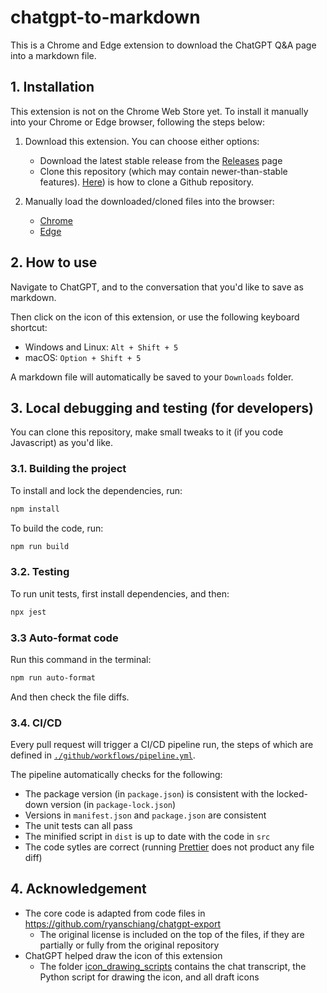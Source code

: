 # chatgpt-to-markdown

This is a Chrome and Edge extension to download the ChatGPT Q&A page into a markdown file.

## 1. Installation

This extension is not on the Chrome Web Store yet. To install it manually into your Chrome or Edge browser, following the steps below:

1. Download this extension. You can choose either options:
    * Download the latest stable release from the [Releases](https://github.com/jsh9/chatgpt-to-markdown/releases) page
    * Clone this repository (which may contain newer-than-stable features). [Here](https://docs.github.com/en/repositories/creating-and-managing-repositories/cloning-a-repository)) is how to clone a Github repository.

2. Manually load the downloaded/cloned files into the browser:
    * [Chrome](https://developer.chrome.com/docs/extensions/mv3/getstarted/development-basics/#load-unpacked)
    * [Edge](https://learn.microsoft.com/en-us/microsoft-edge/extensions-chromium/getting-started/extension-sideloading)

## 2. How to use

Navigate to ChatGPT, and to the conversation that you'd like to save as markdown.

Then click on the icon of this extension, or use the following keyboard shortcut:
- Windows and Linux: `Alt + Shift + 5`
- macOS: `Option + Shift + 5`

A markdown file will automatically be saved to your `Downloads` folder.

## 3. Local debugging and testing (for developers)

You can clone this repository, make small tweaks to it (if you code Javascript) as you'd like.

### 3.1. Building the project

To install and lock the dependencies, run:

```bash
npm install
```

To build the code, run:

```bash
npm run build
```

### 3.2. Testing

To run unit tests, first install dependencies, and then:

```bash
npx jest
```

### 3.3 Auto-format code

Run this command in the terminal:

```bash
npm run auto-format
```

And then check the file diffs.

### 3.4. CI/CD

Every pull request will trigger a CI/CD pipeline run, the steps of which are defined in [`./github/workflows/pipeline.yml`](./github/workflows/pipeline.yml).

The pipeline automatically checks for the following:
- The package version (in `package.json`) is consistent with the locked-down version (in `package-lock.json`)
- Versions in `manifest.json` and `package.json` are consistent
- The unit tests can all pass
- The minified script in `dist` is up to date with the code in `src`
- The code sytles are correct (running [Prettier](https://prettier.io/) does not product any file diff)

## 4. Acknowledgement

- The core code is adapted from code files in https://github.com/ryanschiang/chatgpt-export
  + The original license is included on the top of the files, if they are partially or fully from the original repository
- ChatGPT helped draw the icon of this extension
  + The folder [icon_drawing_scripts](./icon_drawing_scripts/) contains the chat transcript, the Python script for drawing the icon, and all draft icons
